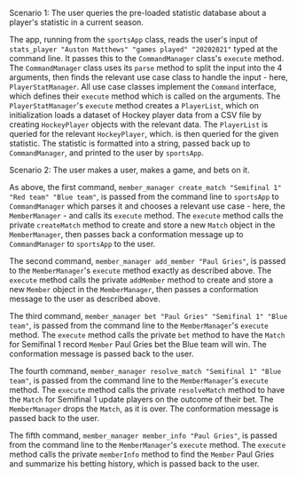 Scenario 1: The user queries the pre-loaded statistic database 
about a player's statistic in a current season.

The app, running from the `sportsApp` class, reads the user's 
input of `stats_player "Auston Matthews" "games played" "20202021"` 
typed at the command line. It passes this to the 
`CommandManager` class's `execute` method. 
The `CommandManager` class uses its `parse` method to split the 
input into the 4 arguments, then finds the 
relevant use case class to handle the input - 
here, `PlayerStatManager`. All use case classes
implement the `Command` interface, which defines their `execute` 
method which is called on the arguments. The `PlayerStatManager`'s 
`execute` method creates a `PlayerList`, which on initialization 
loads a dataset of Hockey player data from a CSV file by 
creating `HockeyPlayer` objects with the relevant data. 
The `PlayerList` is queried for the relevant `HockeyPlayer`, which. 
is then queried for the given statistic. The statistic is formatted 
into a string, passed back up to `CommandManager`,
and printed to the user by `sportsApp`.

Scenario 2: The user makes a user, makes a game, and bets on it.

As above, the first command, 
`member_manager create_match "Semifinal 1" "Red team" "Blue team"`, 
is passed from the
command line to `sportsApp` to 
`CommandManager` which parses it and chooses a relevant use case -
here, the `MemberManager` - and calls its `execute` method.
The `execute` method calls the private `createMatch` method to create
and store a new `Match` object in the `MemberManager`, then passes back
a conformation message up to `CommandManager` to `sportsApp` to the user.

The second command, `member_manager add_member "Paul Gries"`, is 
passed to the `MemberManager`'s `execute` method exactly as described
above. The `execute` method calls the private `addMember` method to
create and store a new `Member` object in the `MemberManager`,
then passes a conformation message to the user as described above.

The third command,
`member_manager bet "Paul Gries" "Semifinal 1" "Blue team"`, 
is passed from the command line to the `MemberManager`'s `execute`
method. The `execute` method calls the private `bet` method to have the
`Match` for Semifinal 1 record `Member` Paul Gries bet the Blue team will win.
The conformation message is passed back to the user.

The fourth command,
`member_manager resolve_match "Semifinal 1" "Blue team"`,
is passed from the command line to the `MemberManager`'s `execute`
method. The `execute` method calls the private `resolveMatch` 
method to have the
`Match` for Semifinal 1 update players on the outcome of their bet.
The `MemberManager` drops the `Match`, as it is over.
The conformation message is passed back to the user.

The fifth command,
`member_manager member_info "Paul Gries"`,
is passed from the command line to the `MemberManager`'s `execute`
method. The `execute` method calls the private `memberInfo`
method to find the `Member` Paul Gries and summarize his betting
history, which is passed back to the user.